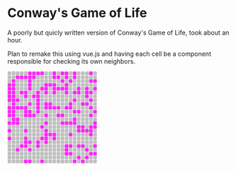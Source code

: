 # Conway's Game of Life
A poorly but quicly written version of Conway's Game of Life, took about an hour.

Plan to remake this using vue.js and having each cell be a component responsible for checking its own neighbors.
    
<img src="https://github.com/Digicrest/games/blob/master/game-of-life/_sample.png" width="40%" />